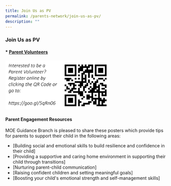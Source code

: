 ```yaml
---
title: Join Us as PV
permalink: /parents-network/join-us-as-pv/
description: ""
---
```

### **Join Us as PV**
#### * [Parent Volunteers](https://docs.google.com/forms/d/e/1FAIpQLSetdFFNxyCwmdiyYhfcOVjL3mdon0ZGyDBb7IbnEJcZ_R3pzQ/viewform?c=0&w=1)

<img src="/images/pvqr.jpeg" style="width:65%">

#### **Parent Engagement Resources**
MOE Guidance Branch is pleased to share these posters which provide tips for parents to support their child in the following areas:

* [Building social and emotional skills to build resilience and confidence in their child]
* [Providing a supportive and caring home environment in supporting their child through transitions]
* [Nurturing parent-child communication]
* [Raising confident children and setting meaningful goals]
* [Boosting your child's emotional strength and self-management skills]